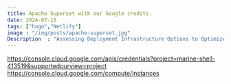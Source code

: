 ```yaml
---
title: Apache Superset with our Google credits.
date: 2024-07-15
tags: ["hugo","Netlify"]
image : "/img/posts/apache-superset.jpg"
Description  : "Assessing Deployment Infrastructure Options to Optimize Expenditure and Empower Innovation in a Startup Environment."
---
```

https://console.cloud.google.com/apis/credentials?project=marine-shell-413519&supportedpurview=project
https://console.cloud.google.com/compute/instances

